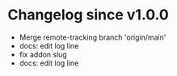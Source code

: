 # Changelog since v1.0.0
- Merge remote-tracking branch 'origin/main' 
- docs: edit log line 
- fix addon slug 
- docs: edit log line 
